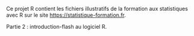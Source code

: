 Ce projet R contient les fichiers illustratifs de la formation aux statistiques avec R sur le site https://statistique-formation.fr.

Partie 2 : introduction-flash au logiciel R.

